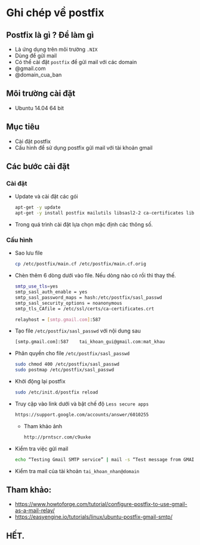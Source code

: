 # Ghi chép về postfix

## Postfix là gì ? Để làm gì 

- Là ứng dụng trên môi trường `.NIX`
- Dùng để gửi mail
- Có thể cài đặt `postfix` để gửi mail với các domain
 - @gmail.com
 - @domain_cua_ban

## Môi trường cài đặt

- Ubuntu 14.04 64 bit

## Mục tiêu

- Cài đặt postfix
- Cấu hình để sử dụng postfix gửi mail với tài khoản gmail

## Các bước cài đặt

### Cài đặt 

- Update và cài đặt các gói

    ```sh
    apt-get -y update
    apt-get -y install postfix mailutils libsasl2-2 ca-certificates libsasl2-modules
    ```
    
- Trong quá trình cài đặt lựa chọn mặc định các thông số.
    
### Cấu hình

- Sao lưu file 
    ```sh
    cp /etc/postfix/main.cf /etc/postfix/main.cf.orig  
    ```

- Chèn thêm 6 dòng dưới vào file. Nếu dòng nào có rồi thì thay thế.
    ```sh
    smtp_use_tls=yes
    smtp_sasl_auth_enable = yes
    smtp_sasl_password_maps = hash:/etc/postfix/sasl_passwd
    smtp_sasl_security_options = noanonymous
    smtp_tls_CAfile = /etc/ssl/certs/ca-certificates.crt

    relayhost = [smtp.gmail.com]:587
    ```

- Tạo file `/etc/postfix/sasl_passwd` với nội dung sau
    ```sh
    [smtp.gmail.com]:587    tai_khoan_gui@gmail.com:mat_khau
    ```

- Phân quyền cho file `/etc/postfix/sasl_passwd`
    ```sh
    sudo chmod 400 /etc/postfix/sasl_passwd
    sudo postmap /etc/postfix/sasl_passwd
    ```

- Khởi động lại postfix
    ```sh
    sudo /etc/init.d/postfix reload
    ```

- Truy cập vào link dưới và bật chế độ `Less secure apps`

    ```sh
    https://support.google.com/accounts/answer/6010255
    ```

    - Tham khảo ảnh
    
        ```sh
        http://prntscr.com/c9uxke
        ```
    
- Kiểm tra việc gửi mail
    ```sh
    echo “Testing Gmail SMTP service” | mail -s “Test message from GMAIL” tai_khoan_nhan@domain
    ```

- Kiểm tra mail của tài khoản `tai_khoan_nhan@domain`

## Tham khảo:
- https://www.howtoforge.com/tutorial/configure-postfix-to-use-gmail-as-a-mail-relay/
- https://easyengine.io/tutorials/linux/ubuntu-postfix-gmail-smtp/

## HẾT.

